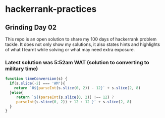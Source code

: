 # hackerrank-practices 
## Grinding Day 02
This repo is an open solution to share my 100 days of hackerrank problem tackle.
It does not only show my solutions, it also states hints and highlights of what I learnt while solving or what may need extra exposure.


### Latest solution was 5:52am WAT (solution to converting to military time)
```js
function timeConversion(s) {
  if(s.slice(-2) === 'AM'){
    return `0${parseInt(s.slice(0, 2)) - 12}` + s.slice(2, 8)
  }else{
     return `${(parseInt(s.slice(0, 2)) !== 12) ? 
     parseInt(s.slice(0, 2)) + 12 : 12 }` + s.slice(2, 8) 
  }
}
```
